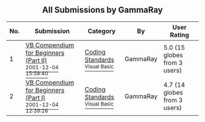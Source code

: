 ﻿<div align="center">

## All Submissions by GammaRay

</div>

No.  | Submission | Category | By   | User Rating
---- | ---------- | -------- | ---- | -----------
1 | [VB Compendium for Beginners \(Part II\)<br /><sup>2001-12-04 15:58:40</sup>](https://github.com/Planet-Source-Code/gammaray-vb-compendium-for-beginners-part-ii__1-29465) | [Coding Standards<br /><sup>Visual Basic</sup>](../ByCategory/coding-standards__1-43.md) | GammaRay | 5.0 (15 globes from 3 users)
2 | [VB Compendium for Beginners \(Part I\)<br /><sup>2001-12-04 12:39:26</sup>](https://github.com/Planet-Source-Code/gammaray-vb-compendium-for-beginners-part-i__1-29462) | [Coding Standards<br /><sup>Visual Basic</sup>](../ByCategory/coding-standards__1-43.md) | GammaRay | 4.7 (14 globes from 3 users)

